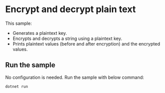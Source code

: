 # Encrypt and decrypt plain text

This sample:
- Generates a plaintext key.
- Encrypts and decrypts a string using a plaintext key.
- Prints plaintext values (before and after encryption) and the encrypted values.

## Run the sample

No configuration is needed. Run the sample with below command:

```
dotnet run
```
